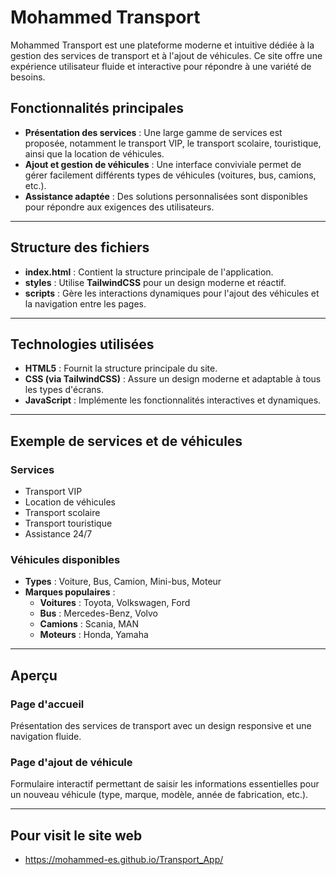 # Mohammed Transport

Mohammed Transport est une plateforme moderne et intuitive dédiée à la gestion des services de transport et à l'ajout de véhicules. Ce site offre une expérience utilisateur fluide et interactive pour répondre à une variété de besoins.

## Fonctionnalités principales

- **Présentation des services** : Une large gamme de services est proposée, notamment le transport VIP, le transport scolaire, touristique, ainsi que la location de véhicules.
- **Ajout et gestion de véhicules** : Une interface conviviale permet de gérer facilement différents types de véhicules (voitures, bus, camions, etc.).
- **Assistance adaptée** : Des solutions personnalisées sont disponibles pour répondre aux exigences des utilisateurs.

---

## Structure des fichiers

- **index.html** : Contient la structure principale de l'application.
- **styles** : Utilise **TailwindCSS** pour un design moderne et réactif.
- **scripts** : Gère les interactions dynamiques pour l'ajout des véhicules et la navigation entre les pages.

---

## Technologies utilisées

- **HTML5** : Fournit la structure principale du site.
- **CSS (via TailwindCSS)** : Assure un design moderne et adaptable à tous les types d'écrans.
- **JavaScript** : Implémente les fonctionnalités interactives et dynamiques.

---

## Exemple de services et de véhicules

### Services

- Transport VIP
- Location de véhicules
- Transport scolaire
- Transport touristique
- Assistance 24/7

### Véhicules disponibles

- **Types** : Voiture, Bus, Camion, Mini-bus, Moteur
- **Marques populaires** :
  - **Voitures** : Toyota, Volkswagen, Ford
  - **Bus** : Mercedes-Benz, Volvo
  - **Camions** : Scania, MAN
  - **Moteurs** : Honda, Yamaha

---

## Aperçu

### Page d'accueil

Présentation des services de transport avec un design responsive et une navigation fluide.

### Page d'ajout de véhicule

Formulaire interactif permettant de saisir les informations essentielles pour un nouveau véhicule (type, marque, modèle, année de fabrication, etc.).

---

## Pour visit le site web

- https://mohammed-es.github.io/Transport_App/

